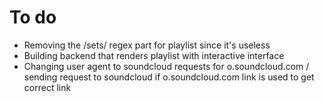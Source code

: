 # To do
- Removing the /sets/ regex part for playlist since it's useless
- Building backend that renders playlist with interactive interface
- Changing user agent to soundcloud requests for o.soundcloud.com / sending request to soundcloud if o.soundcloud.com link is used to get correct link
